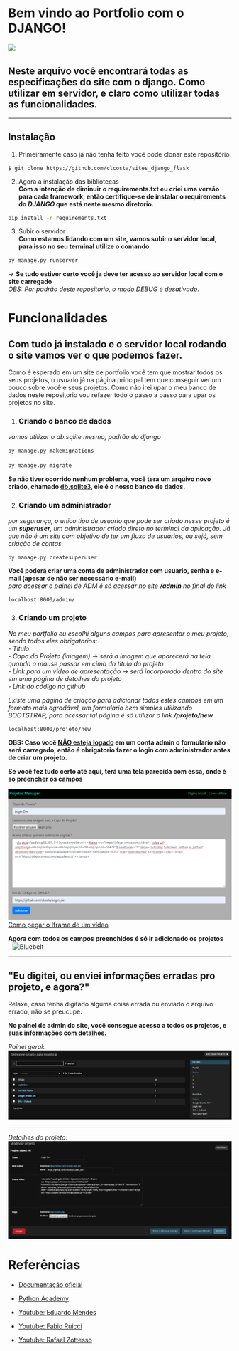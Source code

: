 # Bem vindo ao **Portfolio  com o DJANGO**!
<p><img height="20" src="https://img.shields.io/badge/Version-1.0-blue"/></p>

Neste arquivo você encontrará todas as especificações do site com o django. Como utilizar em servidor, e claro como utilizar todas as funcionalidades.   
--
---

## Instalação

1. Primeiramente caso já não tenha feito você pode clonar este repositório.

```
$ git clone https://github.com/clcosta/sites_django_flask
```

2. Agora a instalação das bibliotecas   
__Com a intenção de diminuir o requirements.txt eu criei uma versão para cada framework, então certifique-se de instalar o requirements do *DJANGO* que está neste mesmo diretorio.__

```sh
pip install -r requirements.txt
```

3. Subir o servidor     
__Como estamos lidando com um site, vamos subir o servidor local, para isso no seu terminal utilize o comando__

```sh
py manage.py runserver
```

 -> __Se tudo estiver certo você ja deve ter acesso ao servidor local com o site carregado__   
*OBS: Por padrão deste repositorio, o modo DEBUG é desativado*.

# Funcionalidades
Com tudo já instalado e o servidor local rodando o site vamos ver o que podemos fazer.
---

Como é esperado em um site de portfolio você tem que mostrar todos os seus projetos, o usuario já na página principal tem que conseguir ver um pouco sobre você e seus projetos. Como não irei upar o meu banco de dados neste repositorio vou refazer todo o passo a passo para upar os projetos no site.   

1. ### Criando o banco de dados
 *vamos utilizar o db.sqlite mesmo, padrão do django*
```sh
py manage.py makemigrations

py manage.py migrate
```
__Se não tiver ocorrido nenhum problema, você tera um arquivo novo criado, chamado <ins>db.sqlite3</ins>, ele é o nosso banco de dados.__   

2. ### Criando um administrador
*por segurança, o unico tipo de usuario que pode ser criado nesse projeto é um __superuser__, um administrador criado direto no terminal da aplicação. Já que não é um site com objetivo de ter um fluxo de usuarios, ou sejá, sem criação de contas.*

```sh
py manage.py createsuperuser
```
__Você poderá criar uma conta de administrador com usuario, senha e e-mail (apesar de não ser necessário e-mail)__  
    *para acessar o painel de ADM é só acessar no site __/admin__ no final do link*
```
localhost:8000/admin/
```
3. ### Criando um projeto
*No meu portfolio eu escolhi alguns campos para apresentar o meu projeto, sendo todos eles obrigatorios:*   
 *- Titulo*   
 *- Capa do Projeto (imagem) -> será a imagem que aparecerá na tela quando o mause passar em cima do titulo do projeto*   
 *- Link para um vídeo de apresentação -> será incorporado dentro do site em uma página de detalhes do projeto*   
 *- Link do código no github*   

*Existe uma página de criação para adicionar todos estes campos em um formato mais agradável, um formulario bem simples utilizando BOOTSTRAP, para acessar tal página é só utilizar o link __/projeto/new__*
```
localhost:8000/projeto/new
```
__OBS: Caso você <ins>NÃO esteja logado</ins> em um conta admin o formulario não será carregado, então é obrigatorio fazer o login com administrador antes de criar um projeto.__

__Se você fez tudo certo até aqui, terá uma tela parecida com essa, onde é so preencher os campos__

 ![form](git_apresentation/form.png)
 [Como pegar o Iframe de um vídeo](https://vimeo.zendesk.com/hc/en-us/articles/224969968-Embedding-videos-overview)

__Agora com todos os campos preenchidos é só ir adicionado os projetos__
<img align="center" style="margin-left: 10px" height="30" width="30" src="https://www.ifpb.edu.br/relacoes-internacionais/imagens/check-mark-304890_640.png/@@images/41276dba-701d-4071-b23c-c0325bba5228.png" alt="Bluebelt"><br>


--- 
## "Eu digitei, ou enviei informações erradas pro projeto, e agora?"


Relaxe, caso tenha digitado alguma coisa errada ou enviado o arquivo errado, não se preucupe.

__No painel de admin do site, você consegue acesso a todos os projetos, e suas informações com detalhes.__

  _Painel geral_:    
  ![admin](git_apresentation/adm_panel1.png)

---
  _Detalhes do projeto_:   
  ![admin](git_apresentation/adm_panel2.png)



# Referências

- [Documentação oficial](https://docs.djangoproject.com/pt-br/3.2/)

- [Python Academy](https://pythonacademy.com.br/blog/desenvolvimento-web-com-python-e-django-introducao)

- [Youtube: Eduardo Mendes](https://www.youtube.com/watch?v=6a2ID5Ld6is&t=1099s)

- [Youtube: Fabio Ruicci](https://www.youtube.com/c/FabioRuicciCursos)

- [Youtube: Rafael Zottesso](https://www.youtube.com/c/rafaelzottesso)
